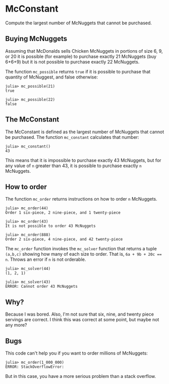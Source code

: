 # McConstant
Compute the largest number of McNuggets that cannot be purchased.

## Buying McNuggets 

Assuming that McDonalds sells Chicken McNuggets in portions of size 6, 9, or 20
it is possible (for example) to purchase exactly 21 McNuggets (buy 6+6+9) but it 
is not possible to purchase exactly 22 McNuggets. 

The function `mc_possible` returns `true` if it is possible to purchase that quantity
of McNuggest, and false otherwise:
```
julia> mc_possible(21)
true

julia> mc_possible(22)
false
```

## The McConstant

The McConstant is defined as the largest number of McNuggets that cannot be purchased. The function `mc_constant` calculates that number:
```
julia> mc_constant()
43
```

This means that it is impossible to purchase exactly 43 McNuggets, but for any value of `n` greater than 43, it is possible to purchase exactly `n` McNuggets. 

## How to order

The function `mc_order` returns instructions on how to order `n` McNuggets.
```
julia> mc_order(44)
Order 1 six-piece, 2 nine-piece, and 1 twenty-piece

julia> mc_order(43)
It is not possible to order 43 McNuggets

julia> mc_order(888)
Order 2 six-piece, 4 nine-piece, and 42 twenty-piece
```

The `mc_order` function invokes the `mc_solver` function that returns a tuple `(a,b,c)` showing how many
of each size to order. That is, `6a + 9b + 20c == n`. Throws an error if `n` is not orderable. 
```
julia> mc_solver(44)
(1, 2, 1)

julia> mc_solver(43)
ERROR: Cannot order 43 McNuggets
```



## Why?

Because I was bored. Also, I'm not sure that six, nine, and twenty piece servings are
correct. I think this was correct at some point, but maybe not any more?

## Bugs

This code can't help you if you want to order millions of McNuggets:
```
julia> mc_order(1_000_000)
ERROR: StackOverflowError:
```
But in this case, you have a more serious problem than a stack overflow. 
